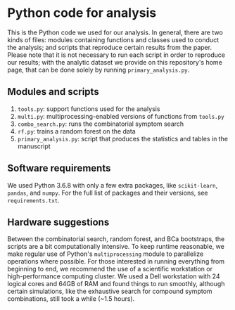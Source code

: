 # Python code for analysis
This is the Python code we used for our analysis. In general, there are two kinds of files: modules containing functions and classes used to conduct the analysis; and scripts that reproduce certain results from the paper. Please note that it is not necessary to run each script in order to reproduce our results; with the analytic dataset we provide on this repository's home page, that can be done solely by running `primary_analysis.py`. 

## Modules and scripts
  1. `tools.py`: support functions used for the analysis
  2. `multi.py`: multiprocessing-enabled versions of functions from `tools.py`
  3. `combo_search.py`: runs the combinatorial symptom search
  4. `rf.py`: trains a random forest on the data
  5. `primary_analysis.py`: script that produces the statistics and tables in the manuscript

## Software requirements
We used Python 3.6.8 with only a few extra packages, like `scikit-learn`, `pandas`, and `numpy`. For the full list of packages and their versions, see `requirements.txt`.

## Hardware suggestions
Between the combinatorial search, random forest, and BCa bootstraps, the scripts are a bit computationally intensive. To keep runtime reasonable, we make regular use of Python's `multiprocessing` module to parallelize operations where possible. For those interested in running everything from beginning to end, we recommend the use of a scientific workstation or high-performance computing cluster. We used a Dell workstation with 24 logical cores and 64GB of RAM and found things to run smoothly, although certain simulations, like the exhaustive search for compound symptom combinations, still took a while (~1.5 hours). 
